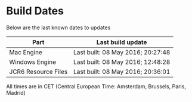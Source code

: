 # Build Dates

Below are the last known dates to updates

Part | Last build update
-----|-----
Mac Engine | Last built: 08 May 2016; 20:27:48
Windows Engine | Last built: 08 May 2016; 12:48:28
JCR6 Resource Files | Last built: 08 May 2016; 20:36:01
All times are in CET (Central European Time: Amsterdam, Brussels, Paris, Madrid)



